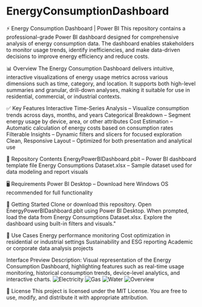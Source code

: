 # EnergyConsumptionDashboard
⚡ Energy Consumption Dashboard | Power BI
This repository contains a professional-grade Power BI dashboard designed for comprehensive analysis of energy consumption data. The dashboard enables stakeholders to monitor usage trends, identify inefficiencies, and make data-driven decisions to improve energy efficiency and reduce costs.

📊 Overview
The Energy Consumption Dashboard delivers intuitive, interactive visualizations of energy usage metrics across various dimensions such as time, category, and location. It supports both high-level summaries and granular, drill-down analyses, making it suitable for use in residential, commercial, or industrial contexts.

✅ Key Features
Interactive Time-Series Analysis – Visualize consumption trends across days, months, and years
Categorical Breakdown – Segment energy usage by device, area, or other attributes
Cost Estimation – Automatic calculation of energy costs based on consumption rates
Filterable Insights – Dynamic filters and slicers for focused exploration
Clean, Responsive Layout – Optimized for both presentation and analytical use

📂 Repository Contents
EnergyPowerBIDashboard.pbit – Power BI dashboard template file
Energy Consumptions Dataset.xlsx – Sample dataset used for data modeling and report visuals

🖥️ Requirements
Power BI Desktop – Download here
Windows OS recommended for full functionality

🚀 Getting Started
Clone or download this repository.
Open EnergyPowerBIDashboard.pbit using Power BI Desktop.
When prompted, load the data from Energy Consumptions Dataset.xlsx.
Explore the dashboard using built-in filters and visuals."

🎯 Use Cases
Energy performance monitoring
Cost optimization in residential or industrial settings
Sustainability and ESG reporting
Academic or corporate data analysis projects

Interface Preview Description: 
Visual representation of the Energy Consumption Dashboard, highlighting features such as real-time usage monitoring, historical consumption trends, device-level analytics, and interactive charts.
![Electricity](https://github.com/user-attachments/assets/dcbd9a5d-e1b4-4695-98e8-26a091235a84)
![Gas](https://github.com/user-attachments/assets/091b1b29-cf46-4fbb-a5f4-14c894b186c9)
![Water](https://github.com/user-attachments/assets/53a611a9-9834-4369-8b26-6363db717e48)
![Overview](https://github.com/user-attachments/assets/da5a835e-ef2b-4796-a312-ac8eaa3e49ba)


📄 License
This project is licensed under the MIT License. You are free to use, modify, and distribute it with appropriate attribution.
